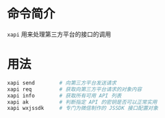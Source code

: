 # 命令简介 

`xapi` 用来处理第三方平台的接口的调用

# 用法

```bash
xapi send        # 向第三方平台发送请求
xapi req         # 获取向第三方平台请求的对象内容
xapi info        # 获取所有可用 API 列表
xapi ak          # 判断指定 API 的密钥是否可以正常实用
xapi wxjssdk     # 专门为微信制作的 JSSDK 接口配置对象
```